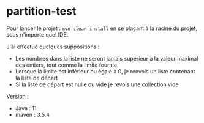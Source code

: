 # partition-test

Pour lancer le projet : `mvn clean install` en se plaçant à la racine du projet, sous n'importe quel IDE.

J'ai effectué quelques suppositions : 
- Les nombres dans la liste ne seront jamais supérieur à la valeur maximal des entiers, tout comme la limite fournie
- Lorsque la limite est inférieur ou égale à 0, je renvois un liste contenant la liste de départ
- Si la liste de départ est nulle ou vide je revois une collection vide

Version :
- Java : 11
- maven : 3.5.4
